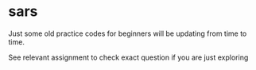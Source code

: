 # sars
Just some old practice codes for beginners
will be updating from time to time.

See relevant assignment to check exact question if you are just exploring
